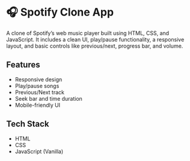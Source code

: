 # 🎧 Spotify Clone App

A clone of Spotify’s web music player built using HTML, CSS, and JavaScript. It includes a clean UI, play/pause functionality, a responsive layout, and basic controls like previous/next, progress bar, and volume.

## Features
- Responsive design
- Play/pause songs
- Previous/Next track
- Seek bar and time duration
- Mobile-friendly UI

## Tech Stack
- HTML
- CSS
- JavaScript (Vanilla)
